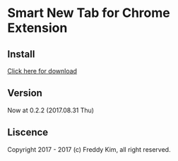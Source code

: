 # Smart New Tab for Chrome Extension

## Install
[Click here for download](https://chrome.google.com/webstore/detail/smart-new-tab/oeohomifglhjfeecdiehfnpbggacniaa)

## Version
Now at 0.2.2 (2017.08.31 Thu)

## Liscence
Copyright 2017 - 2017 (c) Freddy Kim, all right reserved.
